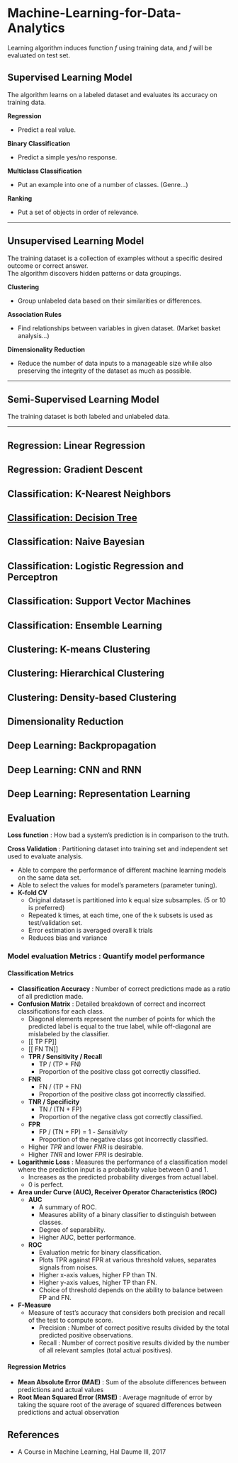 # Machine-Learning-for-Data-Analytics

Learning algorithm induces function *f* using training data, and *f* will be evaluated on test set.

## Supervised Learning Model
The algorithm learns on a labeled dataset and evaluates its accuracy on training data.

**Regression**
* Predict a real value.

**Binary Classification**
* Predict a simple yes/no response.

**Multiclass Classification**
* Put an example into one of a number of classes. (Genre...)

**Ranking**
* Put a set of objects in order of relevance.

---

## Unsupervised Learning Model
The training dataset is a collection of examples without a specific desired outcome or correct answer.  
The algorithm discovers hidden patterns or data groupings.

**Clustering**
* Group unlabeled data based on their similarities or differences.

**Association Rules**
* Find relationships between variables in given dataset. (Market basket analysis...)

**Dimensionality Reduction**
* Reduce the number of data inputs to a manageable size while also preserving the integrity of the dataset as much as possible.

---

## Semi-Supervised Learning Model
The training dataset is both labeled and unlabeled data.

---

## Regression: Linear Regression

## Regression: Gradient Descent

## Classification: K-Nearest Neighbors

## [Classification: Decision Tree](https://github.com/ljiwoo59/DT)

## Classification: Naive Bayesian

## Classification: Logistic Regression and Perceptron

## Classification: Support Vector Machines

## Classification: Ensemble Learning

## Clustering: K-means Clustering

## Clustering: Hierarchical Clustering

## Clustering: Density-based Clustering

## Dimensionality Reduction

## Deep Learning: Backpropagation

## Deep Learning: CNN and RNN

## Deep Learning: Representation Learning

## Evaluation

**Loss function** : How bad a system’s prediction is in comparison to the truth.

**Cross Validation** : Partitioning dataset into training set and independent set used to evaluate analysis.
* Able to compare the performance of different machine learning models on the same data set.
* Able to select the values for model’s parameters (parameter tuning).
* **K-fold CV**
    - Original dataset is partitioned into k equal size subsamples. (5 or 10 is preferred)
    - Repeated k times, at each time, one of the k subsets is used as test/validation set.
    - Error estimation is averaged overall k trials
    - Reduces bias and variance

### Model evaluation Metrics : Quantify model performance

#### Classification Metrics
* **Classification Accuracy** : Number of correct predictions made as a ratio of all prediction made.
* **Confusion Matrix** : Detailed breakdown of correct and incorrect classifications for each class.
    - Diagonal elements represent the number of points for which the predicted label is equal to the true label, while off-diagonal are mislabeled by the classifier.
    - [[ TP  FP]]
    - [[ FN  TN]]
    - **TPR / Sensitivity / Recall**
        - TP / (TP + FN)
        - Proportion of the positive class got correctly classified.
    - **FNR**
        - FN / (TP + FN)
        - Proportion of the positive class got incorrectly classified.
    - **TNR / Specificity**
        - TN / (TN + FP)
        - Proportion of the negative class got correctly classified.
    - **FPR**
        - FP / (TN + FP) = 1 - *Sensitivity*
        - Proportion of the negative class got incorrectly classified.
    - Higher *TPR* and lower *FNR* is desirable.
    - Higher *TNR* and lower *FPR* is desirable.
* **Logarithmic Loss** : Measures the performance of a classification model where the prediction input is a probability value between 0 and 1.
    - Increases as the predicted probability diverges from actual label.
    - 0 is perfect.
* **Area under Curve (AUC), Receiver Operator Characteristics (ROC)**
    - **AUC**
        - A summary of ROC.
        - Measures ability of a binary classifier to distinguish between classes.
        - Degree of separability.
        - Higher AUC, better performance.
    - **ROC**
        - Evaluation metric for binary classification.
        - Plots TPR against FPR at various threshold values, separates signals from noises.
        - Higher x-axis values, higher FP than TN.
        - Higher y-axis values, higher TP than FN.
        - Choice of threshold depends on the ability to balance between FP and FN.
* **F-Measure**
    - Measure of test’s accuracy that considers both precision and recall of the test to compute score.
        - Precision : Number of correct positive results divided by the total predicted positive observations.
        - Recall : Number of correct positive results divided by the number of all relevant samples (total actual positives).

#### Regression Metrics
* **Mean Absolute Error (MAE)** : Sum of the absolute differences between predictions and actual values
* **Root Mean Squared Error (RMSE)** : Average magnitude of error by taking the square root of the average of squared differences between predictions and actual observation




## References
* A Course in Machine Learning, Hal Daume III, 2017
